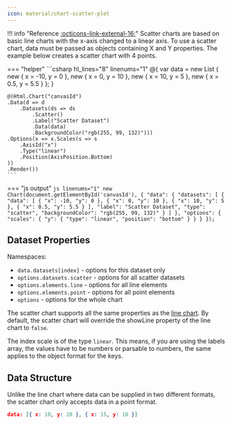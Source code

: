```yaml
---
icon: material/chart-scatter-plot
---
```


!!! info "Reference [:octicons-link-external-16:](https://www.chartjs.org/docs/latest/charts/scatter.html)"
	Scatter charts are based on basic line charts with the x-axis changed to a linear axis. 
	To use a scatter chart, data must be passed as objects containing X and Y properties. The example below creates a scatter chart with 4 points.

<script src="https://cdn.jsdelivr.net/npm/chart.js"></script>
<canvas id="canvasId"></canvas>
<script>
new Chart(document.getElementById('canvasId'),
	{
	  "data": {
		"datasets": [
		  {
			"data": [
			  {
				"x": -10,
				"y": 0
			  },
			  {
				"x": 0,
				"y": 10
			  },
			  {
				"x": 10,
				"y": 5
			  },
			  {
				"x": 0.5,
				"y": 5.5
			  }
			],
			"label": "Scatter Dataset",
			"type": "scatter",
			"backgroundColor": "rgb(255, 99, 132)"
		  }
		]
	  },
	  "options": {
		"scales": {
		  "y": {
			"type": "linear",
			"position": "bottom"
		  }
		}
	  }
	});
</script>

=== "helper"
	```csharp hl_lines="8" linenums="1"
	@{
		var data = new List<object> { new { x = -10, y = 0 }, new { x = 0, y = 10 }, new { x = 10, y = 5 }, new { x = 0.5, y = 5.5 } };
	}

	@(Html.Chart("canvasId")
	.Data(d => d
		.Datasets(ds => ds
			.Scatter()
			.Label("Scatter Dataset")
			.Data(data)
			.BackgroundColor("rgb(255, 99, 132)")))
	.Options(x => x.Scales(s => s
		.AxisId("x")
		.Type("linear")
		.Position(AxisPosition.Bottom)
	))
	.Render())
	```
=== "js output"
	```js linenums="1"
	new Chart(document.getElementById('canvasId'),
	{
	  "data": {
		"datasets": [
		  {
			"data": [
			  {
				"x": -10,
				"y": 0
			  },
			  {
				"x": 0,
				"y": 10
			  },
			  {
				"x": 10,
				"y": 5
			  },
			  {
				"x": 0.5,
				"y": 5.5
			  }
			],
			"label": "Scatter Dataset",
			"type": "scatter",
			"backgroundColor": "rgb(255, 99, 132)"
		  }
		]
	  },
	  "options": {
		"scales": {
		  "y": {
			"type": "linear",
			"position": "bottom"
		  }
		}
	  }
	});
	```

## Dataset Properties
	
Namespaces:

- ```data.datasets[index]``` - options for this dataset only
- ```options.datasets.scatter``` - options for all scatter datasets
- ```options.elements.line``` - options for all line elements
- ```options.elements.point``` - options for all point elements
- ```options``` - options for the whole chart

The scatter chart supports all the same properties as the [line chart](line.md). By default, the scatter chart will override the showLine property of the line chart to ```false```.

The index scale is of the type ```linear```. This means, if you are using the labels array, the values have to be numbers or parsable to numbers, the same applies to the object format for the keys.

## Data Structure
Unlike the line chart where data can be supplied in two different formats, the scatter chart only accepts data in a point format.

```json
data: [{ x: 10, y: 20 }, { x: 15, y: 10 }]
```